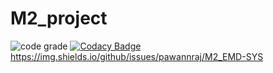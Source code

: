 # M2_project

![code grade](https://api.codiga.io/project/31610/status/svg)
[![Codacy Badge](https://app.codacy.com/project/badge/Grade/a15fa63a1eb643f3a390ce4cfa35060e)](https://www.codacy.com/gh/pawannraj/M2_EMD-SYS/dashboard?utm_source=github.com&amp;utm_medium=referral&amp;utm_content=pawannraj/M2_EMD-SYS&amp;utm_campaign=Badge_Grade)
https://img.shields.io/github/issues/pawannraj/M2_EMD-SYS
